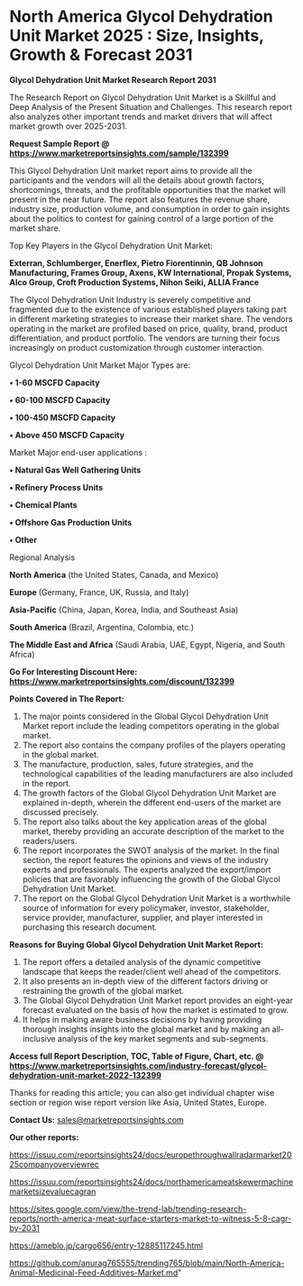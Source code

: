 # North America Glycol Dehydration Unit Market 2025 : Size, Insights, Growth & Forecast 2031

<strong>Glycol Dehydration Unit Market Research Report 2031</strong>

The Research Report on Glycol Dehydration Unit Market is a Skillful and Deep Analysis of the Present Situation and Challenges. This research report also analyzes other important trends and market drivers that will affect market growth over 2025-2031.

<strong>Request Sample Report @ <a href=https://www.marketreportsinsights.com/sample/132399>https://www.marketreportsinsights.com/sample/132399</a></strong>

This Glycol Dehydration Unit market report aims to provide all the participants and the vendors will all the details about growth factors, shortcomings, threats, and the profitable opportunities that the market will present in the near future. The report also features the revenue share, industry size, production volume, and consumption in order to gain insights about the politics to contest for gaining control of a large portion of the market share.

Top Key Players in the Glycol Dehydration Unit Market:

<strong>Exterran, Schlumberger, Enerflex, Pietro Fiorentinnin, QB Johnson Manufacturing, Frames Group, Axens, KW International, Propak Systems, Alco Group, Croft Production Systems, Nihon Seiki, ALLIA France</strong>

The Glycol Dehydration Unit Industry is severely competitive and fragmented due to the existence of various established players taking part in different marketing strategies to increase their market share. The vendors operating in the market are profiled based on price, quality, brand, product differentiation, and product portfolio. The vendors are turning their focus increasingly on product customization through customer interaction.

Glycol Dehydration Unit Market Major Types are:

<strong>• 1-60 MSCFD Capacity

• 60-100 MSCFD Capacity

• 100-450 MSCFD Capacity

• Above 450 MSCFD Capacity</strong>

Market Major end-user applications :

<strong>• Natural Gas Well Gathering Units

• Refinery Process Units

• Chemical Plants

• Offshore Gas Production Units

• Other</strong>

Regional Analysis

</u><strong><b>North America</b></strong> (the United States, Canada, and Mexico)

<strong><b>Europe </b></strong>(Germany, France, UK, Russia, and Italy)

<strong><b>Asia-Pacific</b></strong> (China, Japan, Korea, India, and Southeast Asia)

<strong><b>South America</b></strong> (Brazil, Argentina, Colombia, etc.)

<strong><b>The Middle East and Africa</b></strong> (Saudi Arabia, UAE, Egypt, Nigeria, and South Africa)

<strong>Go For Interesting Discount Here: <a href=https://www.marketreportsinsights.com/discount/132399>https://www.marketreportsinsights.com/discount/132399</a></strong>

<strong>Points Covered in The Report:</strong>
<ol>
  <li>The major points considered in the Global Glycol Dehydration Unit Market report include the leading competitors operating in the global market.</li>
  <li>The report also contains the company profiles of the players operating in the global market.</li>
  <li>The manufacture, production, sales, future strategies, and the technological capabilities of the leading manufacturers are also included in the report.</li>
  <li>The growth factors of the Global Glycol Dehydration Unit Market are explained in-depth, wherein the different end-users of the market are discussed precisely.</li>
  <li>The report also talks about the key application areas of the global market, thereby providing an accurate description of the market to the readers/users.</li>
  <li>The report incorporates the SWOT analysis of the market. In the final section, the report features the opinions and views of the industry experts and professionals. The experts analyzed the export/import policies that are favorably influencing the growth of the Global Glycol Dehydration Unit Market.</li>
  <li>The report on the Global Glycol Dehydration Unit Market is a worthwhile source of information for every policymaker, investor, stakeholder, service provider, manufacturer, supplier, and player interested in purchasing this research document.</li>
</ol>
<strong>Reasons for Buying Global Glycol Dehydration Unit Market Report:</strong>

<ol>
  <li>The report offers a detailed analysis of the dynamic competitive landscape that keeps the reader/client well ahead of the competitors.</li>
  <li>It also presents an in-depth view of the different factors driving or restraining the growth of the global market.</li>
  <li>The Global Glycol Dehydration Unit Market report provides an eight-year forecast evaluated on the basis of how the market is estimated to grow.</li>
  <li>It helps in making aware business decisions by having providing thorough insights insights into the global market and by making an all-inclusive analysis of the key market segments and sub-segments.</li>
</ol>
<strong>Access full Report Description, TOC, Table of Figure, Chart, etc. @ <a href=https://www.marketreportsinsights.com/industry-forecast/glycol-dehydration-unit-market-2022-132399>https://www.marketreportsinsights.com/industry-forecast/glycol-dehydration-unit-market-2022-132399</a></strong>


Thanks for reading this article; you can also get individual chapter wise section or region wise report version like Asia, United States, Europe.

<strong>Contact Us:</strong>
sales@marketreportsinsights.com

<strong>Our other reports:</strong>

<a href=https://issuu.com/reportsinsights24/docs/europethroughwallradarmarket2025companyoverviewrec>https://issuu.com/reportsinsights24/docs/europethroughwallradarmarket2025companyoverviewrec</a>

<a href=https://issuu.com/reportsinsights24/docs/northamericameatskewermachinemarketsizevaluecagran>https://issuu.com/reportsinsights24/docs/northamericameatskewermachinemarketsizevaluecagran</a>

<a href=https://sites.google.com/view/the-trend-lab/trending-research-reports/north-america-meat-surface-starters-market-to-witness-5-8-cagr-by-2031>https://sites.google.com/view/the-trend-lab/trending-research-reports/north-america-meat-surface-starters-market-to-witness-5-8-cagr-by-2031</a>

<a href=https://ameblo.jp/cargo656/entry-12885117245.html>https://ameblo.jp/cargo656/entry-12885117245.html</a>

<a href=https://github.com/anurag765555/trending765/blob/main/North-America-Animal-Medicinal-Feed-Additives-Market.md>https://github.com/anurag765555/trending765/blob/main/North-America-Animal-Medicinal-Feed-Additives-Market.md</a>"
